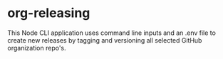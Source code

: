 # org-releasing
This Node CLI application uses command line inputs and an .env file to create new releases by tagging and versioning all selected  GitHub organization repo's.
